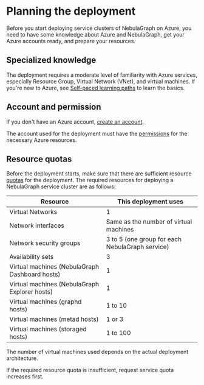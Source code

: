 # Planning the deployment

Before you start deploying service clusters of NebulaGraph on Azure, you need to have some knowledge about Azure and NebulaGraph, get your Azure accounts ready, and prepare your resources.

## Specialized knowledge

The deployment requires a moderate level of familiarity with Azure services, especially Resource Group, Virtual Network (VNet), and virtual machines. If you're new to Azure, see [Self-paced learning paths](https://learn.microsoft.com/en-us/training/azure/#trending-title) to learn the basics.

## Account and permission

If you don't have an Azure account, [create an account](https://learn.microsoft.com/en-us/dotnet/azure/create-azure-account).

The account used for the deployment must have the [permissions](https://learn.microsoft.com/en-us/marketplace/azure-purchasing-invoicing#permission-to-purchase) for the necessary Azure resources.

## Resource quotas

Before the deployment starts, make sure that there are sufficient resource [quotas](https://learn.microsoft.com/en-us/azure/quotas/view-quotas) for the deployment. The required resources for deploying a NebulaGraph service cluster are as follows:

| Resource | This deployment uses |
| - | - |
| Virtual Networks | 1 |
| Network interfaces | Same as the number of virtual machines |
| Network security groups | 3 to 5 (one group for each NebulaGraph service) |
| Availability sets | 3 |
| Virtual machines (NebulaGraph Dashboard hosts) | 1 |
| Virtual machines (NebulaGraph Explorer hosts) | 1 |
| Virtual machines (graphd hosts) | 1 to 10 |
| Virtual machines (metad hosts) | 1 or 3  |
| Virtual machines (storaged hosts) | 1 to 100 |

The number of virtual machines used depends on the actual deployment architecture.

If the required resource quota is insufficient, request service quota increases first.

